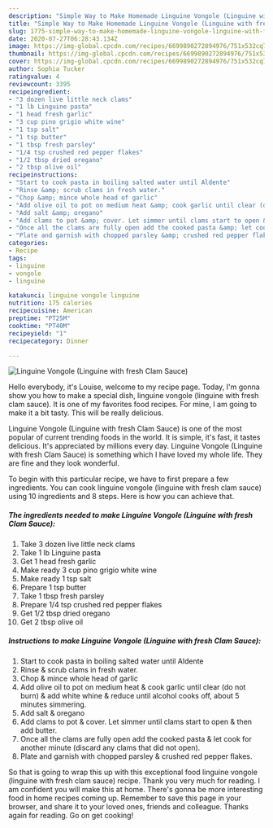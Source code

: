 ```yaml
---
description: "Simple Way to Make Homemade Linguine Vongole (Linguine with fresh Clam Sauce)"
title: "Simple Way to Make Homemade Linguine Vongole (Linguine with fresh Clam Sauce)"
slug: 1775-simple-way-to-make-homemade-linguine-vongole-linguine-with-fresh-clam-sauce
date: 2020-07-27T06:28:43.134Z
image: https://img-global.cpcdn.com/recipes/6699890272894976/751x532cq70/linguine-vongole-linguine-with-fresh-clam-sauce-recipe-main-photo.jpg
thumbnail: https://img-global.cpcdn.com/recipes/6699890272894976/751x532cq70/linguine-vongole-linguine-with-fresh-clam-sauce-recipe-main-photo.jpg
cover: https://img-global.cpcdn.com/recipes/6699890272894976/751x532cq70/linguine-vongole-linguine-with-fresh-clam-sauce-recipe-main-photo.jpg
author: Sophia Tucker
ratingvalue: 4
reviewcount: 3395
recipeingredient:
- "3 dozen live little neck clams"
- "1 lb Linguine pasta"
- "1 head fresh garlic"
- "3 cup pino grigio white wine"
- "1 tsp salt"
- "1 tsp butter"
- "1 tbsp fresh parsley"
- "1/4 tsp crushed red pepper flakes"
- "1/2 tbsp dried oregano"
- "2 tbsp olive oil"
recipeinstructions:
- "Start to cook pasta in boiling salted water until Aldente"
- "Rinse &amp; scrub clams in fresh water."
- "Chop &amp; mince whole head of garlic"
- "Add olive oil to pot on medium heat &amp; cook garlic until clear (do not burn) &amp; add white whine &amp; reduce until alcohol cooks off, about 5 minutes simmering."
- "Add salt &amp; oregano"
- "Add clams to pot &amp; cover. Let simmer until clams start to open &amp; then add butter."
- "Once all the clams are fully open add the cooked pasta &amp; let cook for another minute (discard any clams that did not open)."
- "Plate and garnish with chopped parsley &amp; crushed red pepper flakes."
categories:
- Recipe
tags:
- linguine
- vongole
- linguine

katakunci: linguine vongole linguine 
nutrition: 175 calories
recipecuisine: American
preptime: "PT25M"
cooktime: "PT40M"
recipeyield: "1"
recipecategory: Dinner

---
```



![Linguine Vongole (Linguine with fresh Clam Sauce)](https://img-global.cpcdn.com/recipes/6699890272894976/751x532cq70/linguine-vongole-linguine-with-fresh-clam-sauce-recipe-main-photo.jpg)

Hello everybody, it's Louise, welcome to my recipe page. Today, I'm gonna show you how to make a special dish, linguine vongole (linguine with fresh clam sauce). It is one of my favorites food recipes. For mine, I am going to make it a bit tasty. This will be really delicious.



Linguine Vongole (Linguine with fresh Clam Sauce) is one of the most popular of current trending foods in the world. It is simple, it's fast, it tastes delicious. It's appreciated by millions every day. Linguine Vongole (Linguine with fresh Clam Sauce) is something which I have loved my whole life. They are fine and they look wonderful.


To begin with this particular recipe, we have to first prepare a few ingredients. You can cook linguine vongole (linguine with fresh clam sauce) using 10 ingredients and 8 steps. Here is how you can achieve that.

<!--inarticleads1-->

##### The ingredients needed to make Linguine Vongole (Linguine with fresh Clam Sauce):

1. Take 3 dozen live little neck clams
1. Take 1 lb Linguine pasta
1. Get 1 head fresh garlic
1. Make ready 3 cup pino grigio white wine
1. Make ready 1 tsp salt
1. Prepare 1 tsp butter
1. Take 1 tbsp fresh parsley
1. Prepare 1/4 tsp crushed red pepper flakes
1. Get 1/2 tbsp dried oregano
1. Get 2 tbsp olive oil




<!--inarticleads2-->

##### Instructions to make Linguine Vongole (Linguine with fresh Clam Sauce):

1. Start to cook pasta in boiling salted water until Aldente
1. Rinse &amp; scrub clams in fresh water.
1. Chop &amp; mince whole head of garlic
1. Add olive oil to pot on medium heat &amp; cook garlic until clear (do not burn) &amp; add white whine &amp; reduce until alcohol cooks off, about 5 minutes simmering.
1. Add salt &amp; oregano
1. Add clams to pot &amp; cover. Let simmer until clams start to open &amp; then add butter.
1. Once all the clams are fully open add the cooked pasta &amp; let cook for another minute (discard any clams that did not open).
1. Plate and garnish with chopped parsley &amp; crushed red pepper flakes.




So that is going to wrap this up with this exceptional food linguine vongole (linguine with fresh clam sauce) recipe. Thank you very much for reading. I am confident you will make this at home. There's gonna be more interesting food in home recipes coming up. Remember to save this page in your browser, and share it to your loved ones, friends and colleague. Thanks again for reading. Go on get cooking!
